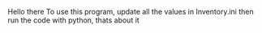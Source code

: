 Hello there
To use this program, update all the values in Inventory.ini then run the code with python, thats about it
